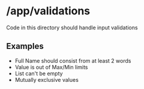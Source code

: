 # /app/validations

Code in this directory should handle input validations

## Examples

- Full Name should consist from at least 2 words
- Value is out of Max/Min limits
- List can't be empty
- Mutually exclusive values